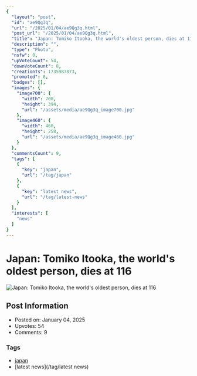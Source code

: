 ```yaml
---
{
  "layout": "post",
  "id": "ae9Qg3q",
  "url": "/2025/01/04/ae9Qg3q.html",
  "post_url": "/2025/01/04/ae9Qg3q.html",
  "title": "Japan: Tomiko Itooka, the world's oldest person, dies at 116",
  "description": "",
  "type": "Photo",
  "nsfw": 0,
  "upVoteCount": 54,
  "downVoteCount": 8,
  "creationTs": 1735987873,
  "promoted": 0,
  "badges": [],
  "images": {
    "image700": {
      "width": 700,
      "height": 394,
      "url": "/assets/media/ae9Qg3q_image700.jpg"
    },
    "image460": {
      "width": 460,
      "height": 258,
      "url": "/assets/media/ae9Qg3q_image460.jpg"
    }
  },
  "commentsCount": 9,
  "tags": [
    {
      "key": "japan",
      "url": "/tag/japan"
    },
    {
      "key": "latest news",
      "url": "/tag/latest-news"
    }
  ],
  "interests": [
    "news"
  ]
}
---
```


# Japan: Tomiko Itooka, the world's oldest person, dies at 116

![Japan: Tomiko Itooka, the world's oldest person, dies at 116](/assets/media/ae9Qg3q_image700.jpg)

## Post Information

- Posted on: January 04, 2025
- Upvotes: 54
- Comments: 9

### Tags

- [japan](/tag/japan)
- [latest news](/tag/latest news)
